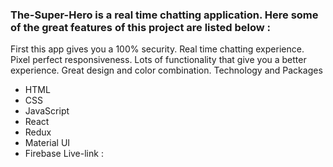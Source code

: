### The-Super-Hero is a real time chatting application. Here some of the great features of this project are listed below :
First this app gives you a 100% security.
Real time chatting experience.
Pixel perfect responsiveness.
Lots of functionality that give you a better experience.
Great design and color combination.
Technology and Packages
- HTML
- CSS
- JavaScript
- React
- Redux
- Material UI
- Firebase
Live-link : 
